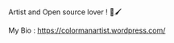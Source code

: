 Artist and Open source lover ! 🎨🖌️

My Bio : https://colormanartist.wordpress.com/

<!---
ColorMan777/ColorMan777 is a ✨ special ✨ repository because its `README.md` (this file) appears on your GitHub profile.
You can click the Preview link to take a look at your changes.
--->
